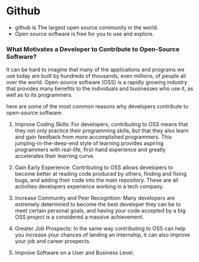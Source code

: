 # Github

+ github is The largest open source community in the world.
+ Open source software is free for you to use and explore.

### What Motivates a Developer to Contribute to Open-Source Software?

It can be hard to imagine that many of the applications and programs we use today are built by hundreds of thousands, even millions, of people all over the world. Open-source software (OSS) is a rapidly growing industry that provides many benefits to the individuals and businesses who use it, as well as to its programmers.

here are some of the most common reasons why developers contribute to open-source software:

1. Improve Coding Skills:  For developers, contributing to OSS means that they not only practice their programming skills, but that they also learn and gain feedback from more accomplished programmers. This jumping-in-the-deep-end style of learning provides aspiring programmers with real-life, first-hand experience and greatly accelerates their learning curve.

2. Gain Early Experience:  Contributing to OSS allows developers to become better at reading code produced by others, finding and fixing bugs, and adding their code into the main repository. These are all activities developers experience working in a tech company.

3. Increase Community and Peer Recognition:  Many developers are extremely determined to become the best developer they can be to meet certain personal goals, and having your code accepted by a big OSS project is a considered a massive achievement.

4. Greater Job Prospects:  In the same way contributing to OSS can help you increase your chances of landing an internship, it can also improve your job and career prospects.

5. Improve Software on a User and Business Level.